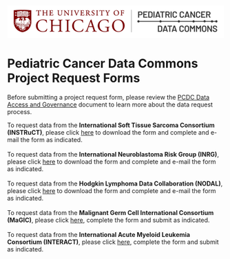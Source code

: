 ![Logo](img/PcdcLogo.png)
# Pediatric Cancer Data Commons<br> Project Request Forms

Before submitting a project request form, please review the [PCDC Data Access and Governance](https://docs.pedscommons.org/DataAccessAndGovernance/) document to learn more about the data request process.

To request data from the **International Soft Tissue Sarcoma Consortium (INSTRuCT)**, please click [here](https://commons.cri.uchicago.edu/wp-content/uploads/2021/07/INSTRuCT_ApplicationForm-20200703.docx) to download the form and complete and e-mail the form as indicated.
<br>
<br>
To request data from the **International Neuroblastoma Risk Group (INRG)**, please click [here](https://commons.cri.uchicago.edu/wp-content/uploads/2024/01/INRG-Project-Request-Form.doc/) to download the form and complete and e-mail the form as indicated.
<br>
<br>
To request data from the **Hodgkin Lymphoma Data Collaboration (NODAL)**, please click [here](https://commons.cri.uchicago.edu/wp-content/uploads/2022/05/NODAL_ProjectRequestForm.docx) to download the form and complete and e-mail the form as indicated.
<br>
<br>
To request data from the **Malignant Germ Cell International Consortium (MaGIC)**, please click [here](https://magicconsortium.com/data-analysis-proposal-form/), complete the form and submit as indicated.
<br>
<br>
To request data from the **International Acute Myeloid Leukemia Consortium (INTERACT)**, please click [here](https://commons.cri.uchicago.edu/wp-content/uploads/2024/01/INTERACT-Project-Request-Form.docx), complete the form and submit as indicated.